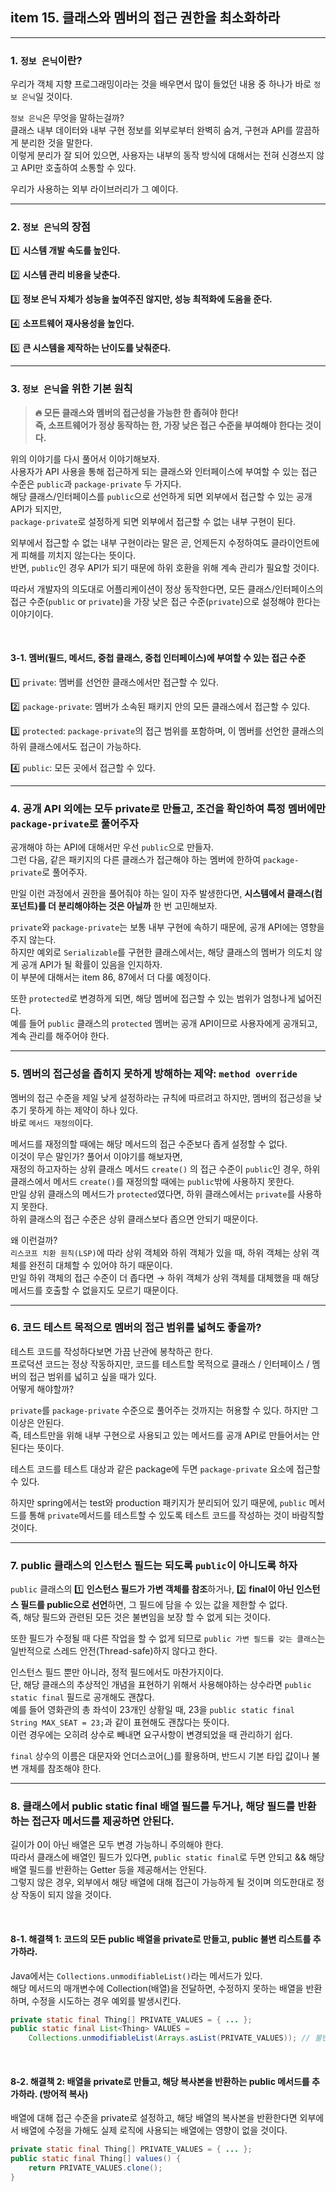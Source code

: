 ## item 15. 클래스와 멤버의 접근 권한을 최소화하라

---

### 1. `정보 은닉`이란?
우리가 객체 지향 프로그래밍이라는 것을 배우면서 많이 들었던 내용 중 하나가 바로 `정보 은닉`일 것이다.

`정보 은닉`은 무엇을 말하는걸까?  
클래스 내부 데이터와 내부 구현 정보를 외부로부터 완벽히 숨겨, 구현과 API를 깔끔하게 분리한 것을 말한다.  
이렇게 분리가 잘 되어 있으면, 사용자는 내부의 동작 방식에 대해서는 전혀 신경쓰지 않고 API만 호출하여 소통할 수 있다.

우리가 사용하는 외부 라이브러리가 그 예이다.

---

### 2. `정보 은닉`의 장점

1️⃣ **시스템 개발 속도를 높인다.**

2️⃣ **시스템 관리 비용을 낮춘다.**

3️⃣ **정보 은닉 자체가 성능을 높여주진 않지만, 성능 최적화에 도움을 준다.**

4️⃣ **소프트웨어 재사용성을 높인다.**

5️⃣ **큰 시스템을 제작하는 난이도를 낮춰준다.**

---

### 3. `정보 은닉`을 위한 기본 원칙
> **🔥 모든 클래스와 멤버의 접근성을 가능한 한 좁혀야 한다!  
> 즉, 소프트웨어가 정상 동작하는 한, 가장 낮은 접근 수준을 부여해야 한다는 것이다.**

위의 이야기를 다시 풀어서 이야기해보자.  
사용자가 API 사용을 통해 접근하게 되는 클래스와 인터페이스에 부여할 수 있는 접근 수준은 `public`과 `package-private` 두 가지다.  
해당 클래스/인터페이스를 `public`으로 선언하게 되면 외부에서 접근할 수 있는 공개 API가 되지만,  
`package-private`로 설정하게 되면 외부에서 접근할 수 없는 내부 구현이 된다.    

외부에서 접근할 수 없는 내부 구현이라는 말은 곧, 언제든지 수정하여도 클라이언트에게 피해를 끼치지 않는다는 뜻이다.  
반면, `public`인 경우 API가 되기 때문에 하위 호환을 위해 계속 관리가 필요할 것이다.

따라서 개발자의 의도대로 어플리케이션이 정상 동작한다면, 모든 클래스/인터페이스의 접근 수준(`public` or `private`)을 가장 낮은 접근 수준(`private`)으로 설정해야 한다는 이야기이다.

<br>

#### 3-1. 멤버(필드, 메서드, 중첩 클래스, 중첩 인터페이스)에 부여할 수 있는 접근 수준
1️⃣ `private`: 멤버를 선언한 클래스에서만 접근할 수 있다.

2️⃣ `package-private`: 멤버가 소속된 패키지 안의 모든 클래스에서 접근할 수 있다.

3️⃣ `protected`: `package-private`의 접근 범위를 포함하며, 이 멤버를 선언한 클래스의 하위 클래스에서도 접근이 가능하다.

4️⃣ `public`: 모든 곳에서 접근할 수 있다.

---

### 4. 공개 API 외에는 모두 private로 만들고, 조건을 확인하여 특정 멤버에만 `package-private`로 풀어주자

공개해야 하는 API에 대해서만 우선 `public`으로 만들자.  
그런 다음, 같은 패키지의 다른 클래스가 접근해야 하는 멤버에 한하여 `package-private`로 풀어주자.  

만일 이런 과정에서 권한을 풀어줘야 하는 일이 자주 발생한다면, **시스템에서 클래스(컴포넌트)를 더 분리해야하는 것은 아닐까** 한 번 고민해보자.  

`private`와 `package-private`는 보통 내부 구현에 속하기 때문에, 공개 API에는 영향을 주지 않는다.  
하지만 예외로 `Serializable`를 구현한 클래스에서는, 해당 클래스의 멤버가 의도치 않게 공개 API가 될 확률이 있음을 인지하자.  
이 부분에 대해서는 item 86, 87에서 더 다룰 예정이다.

또한 `protected`로 변경하게 되면, 해당 멤버에 접근할 수 있는 범위가 엄청나게 넓어진다.  
예를 들어 `public` 클래스의 `protected` 멤버는 공개 API이므로 사용자에게 공개되고, 계속 관리를 해주어야 한다.

---

### 5. 멤버의 접근성을 좁히지 못하게 방해하는 제약: `method override`

멤버의 접근 수준을 제일 낮게 설정하라는 규칙에 따르려고 하지만, 멤버의 접근성을 낮추기 못하게 하는 제약이 하나 있다.  
바로 `메서드 재정의`이다. 

메서드를 재정의할 때에는 해당 메서드의 접근 수준보다 좁게 설정할 수 없다.   
이것이 무슨 말인가? 풀어서 이야기를 해보자면,   
재정의 하고자하는 상위 클래스 메서드 `create()` 의 접근 수준이 `public`인 경우, 하위 클래스에서 메서드 `create()`를 재정의할 때에는 `public`밖에 사용하지 못한다.   
만일 상위 클래스의 메서드가 `protected`였다면, 하위 클래스에서는 `private`를 사용하지 못한다.   
하위 클래스의 접근 수준은 상위 클래스보다 좁으면 안되기 때문이다.

왜 이런걸까?  
`리스코프 치환 원칙(LSP)`에 따라 상위 객체와 하위 객체가 있을 때, 하위 객체는 상위 객체를 완전히 대체할 수 있어야 하기 때문이다.  
만일 하위 객체의 접근 수준이 더 좁다면 → 하위 객체가 상위 객체를 대체했을 때 해당 메서드를 호출할 수 없을지도 모르기 때문이다.


---
### 6. 코드 테스트 목적으로 멤버의 접근 범위를 넓혀도 좋을까?

테스트 코드를 작성하다보면 가끔 난관에 봉착하곤 한다.  
프로덕션 코드는 정상 작동하지만, 코드를 테스트할 목적으로 클래스 / 인터페이스 / 멤버의 접근 범위를 넓히고 싶을 때가 있다.  
어떻게 해야할까?

`private`를 `package-private` 수준으로 풀어주는 것까지는 허용할 수 있다. 하지만 그 이상은 안된다.   
즉, 테스트만을 위해 내부 구현으로 사용되고 있는 메서드를 공개 API로 만들어서는 안된다는 뜻이다.

테스트 코드를 테스트 대상과 같은 package에 두면 `package-private` 요소에 접근할 수 있다.  

하지만 spring에서는 test와 production 패키지가 분리되어 있기 때문에, `public` 메서드를 통해 `private`메서드를 테스트할 수 있도록 테스트 코드를 작성하는 것이 바람직할 것이다.


---

### 7. public 클래스의 인스턴스 필드는 되도록 `public`이 아니도록 하자

`public` 클래스의  1️⃣ **인스턴스 필드가 가변 객체를 참조**하거나, 2️⃣ **final이 아닌 인스턴스 필드를 public으로 선언**하면, 그 필드에 담을 수 있는 값을 제한할 수 없다.  
즉, 해당 필드와 관련된 모든 것은 불변임을 보장 할 수 없게 되는 것이다.

또한 필드가 수정될 때 다른 작업을 할 수 없게 되므로 `public 가변 필드를 갖는 클래스`는 일반적으로 스레드 안전(Thread-safe)하지 않다고 한다.  

인스턴스 필드 뿐만 아니라, 정적 필드에서도 마찬가지이다.  
단, 해당 클래스의 추상적인 개념을 표현하기 위해서 사용해야하는 상수라면 `public static final` 필드로 공개해도 괜찮다.  
예를 들어 영화관의 총 좌석이 23개인 상황일 때, 23을 `public static final String MAX_SEAT = 23;`과 같이 표현해도 괜찮다는 뜻이다.  
이런 경우에는 오히려 상수로 빼내면 요구사항이 변경되었을 때 관리하기 쉽다.  

`final` 상수의 이름은 대문자와 언더스코어(_)를 활용하며, 반드시 기본 타입 값이나 불변 개체를 참조해야 한다.


---

### 8. 클래스에서 public static final 배열 필드를 두거나, 해당 필드를 반환하는 접근자 메서드를 제공하면 안된다.

길이가 0이 아닌 배열은 모두 변경 가능하니 주의해야 한다.  
따라서 클래스에 배열인 필드가 있다면, `public static final`로 두면 안되고 && 해당 배열 필드를 반환하는 Getter 등을 제공해서는 안된다.  
그렇지 않은 경우, 외부에서 해당 배열에 대해 접근이 가능하게 될 것이며 의도한대로 정상 작동이 되지 않을 것이다.

<br>

#### 8-1. 해결책 1: 코드의 모든 public 배열을 private로 만들고, public 불변 리스트를 추가하라.
Java에서는 `Collections.unmodifiableList()`라는 메서드가 있다.  
해당 메서드의 매개변수에 Collection(배열)을 전달하면, 수정하지 못하는 배열을 반환하며, 수정을 시도하는 경우 예외를 발생시킨다.  

```java
private static final Thing[] PRIVATE_VALUES = { ... };
public static final List<Thing> VALUES = 
    Collections.unmodifiableList(Arrays.asList(PRIVATE_VALUES)); // 불변 리스트를 반환
```

<br>

#### 8-2. 해결책 2: 배열을 private로 만들고, 해당 복사본을 반환하는 public 메서드를 추가하라. (방어적 복사)
배열에 대해 접근 수준을 private로 설정하고, 해당 배열의 복사본을 반환한다면 외부에서 배열에 수정을 가해도 실제 로직에 사용되는 배열에는 영향이 없을 것이다.

```java
private static final Thing[] PRIVATE_VALUES = { ... };
public static final Thing[] values() {
    return PRIVATE_VALUES.clone();
}
```








